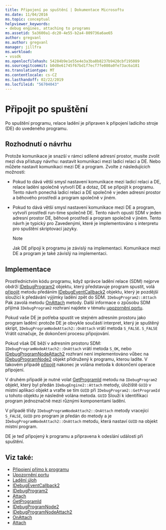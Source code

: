 ```yaml
---
title: Připojení po spuštění | Dokumentace Microsoftu
ms.date: 11/04/2016
ms.topic: conceptual
helpviewer_keywords:
- debug engines, attaching to programs
ms.assetid: 5a3600a1-dc20-4e55-b2a4-809736a6ae65
author: gregvanl
ms.author: gregvanl
manager: jillfra
ms.workload:
- vssdk
ms.openlocfilehash: 54284b9e1e55e4e3a3ba8b8237b9420cbf195089
ms.sourcegitcommit: b0d8e61745f67bd1f7ecf7fe080a0fe73ac6a181
ms.translationtype: MT
ms.contentlocale: cs-CZ
ms.lasthandoff: 02/22/2019
ms.locfileid: "56704043"
---
```

# <a name="attach-after-a-launch"></a>Připojit po spuštění
Po spuštění programu, relace ladění je připraven k připojení ladicího stroje (DE) do uvedeného programu.

## <a name="design-decisions"></a>Rozhodnutí o návrhu
 Protože komunikace je snazší v rámci sdílené adresní prostor, musíte zvolit mezi dva přístupy návrhu: nastavit komunikaci mezi ladicí relaci a DE. Nebo můžete nastavit komunikaci mezi DE a program. Zvolte z následujících možností:

-   Pokud to dává větší smysl nastavení komunikace mezi ladicí relaci a DE, relace ladění společně vytvoří DE a dotaz, DE se připojit k programu. Tento návrh ponechá ladicí relaci a DE společně v jeden adresní prostor a běhového prostředí a program společně v jiném.

-   Pokud to dává větší smysl nastavení komunikace mezi DE a program, vytvoří prostředí run-time společně DE. Tento návrh opustí SDM v jeden adresní prostor DE, běhové prostředí a program společně v jiném. Tento návrh je typický pro Zavedenými, které je implementováno s interpretu pro spuštění skriptovací jazyky.

    > [!NOTE]
    >  Jak DE připojí k programu je závislý na implementaci. Komunikace mezi DE a program je také závislý na implementaci.

## <a name="implementation"></a>Implementace
 Prostřednictvím kódu programu, když správce ladění relace (SDM) nejprve obdrží [IDebugProgram2](../../extensibility/debugger/reference/idebugprogram2.md) objektu, který představuje program spustit, volá [připojit](../../extensibility/debugger/reference/idebugprogram2-attach.md) metodu předáním [ IDebugEventCallback2](../../extensibility/debugger/reference/idebugeventcallback2.md) objektu, který je pozdější sloužící k předávání výjimky ladění zpět do SDM. `IDebugProgram2::Attach` Pak zavolá metodu [OnAttach](../../extensibility/debugger/reference/idebugprogramnodeattach2-onattach.md) metody. Další informace o způsobu SDM přijímá `IDebugProgram2` rozhraní najdete v tématu [upozornění portu](../../extensibility/debugger/notifying-the-port.md).

 Pokud vaše DE je potřeba spustit ve stejném adresním prostoru jako program ladění: protože DE je obvykle součástí interpret, který je spuštěný skript, `IDebugProgramNodeAttach2::OnAttach` vrátí metoda `S_FALSE`. `S_FALSE` Vrátit označuje, že dokončení procesu připojování.

 Pokud však DE běží v adresním prostoru SDM: `IDebugProgramNodeAttach2::OnAttach` vrátí metoda `S_OK`, nebo [IDebugProgramNodeAttach2](../../extensibility/debugger/reference/idebugprogramnodeattach2.md) rozhraní není implementováno vůbec na [IDebugProgramNode2](../../extensibility/debugger/reference/idebugprogramnode2.md) objekt přidružený k programu, kterou ladíte. V takovém případě [připojit](../../extensibility/debugger/reference/idebugengine2-attach.md) nakonec je volána metoda k dokončení operace připojení.

 V druhém případě je nutné volat [GetProgramId](../../extensibility/debugger/reference/idebugprogram2-getprogramid.md) metodu na `IDebugProgram2` objekt, který byl předán `IDebugEngine2::Attach` metody, úložiště `GUID` v místní aplikaci objekt a vraťte se tím `GUID` při `IDebugProgram2::GetProgramId` u tohoto objektu je následně volána metoda. `GUID` Slouží k identifikaci program jednoznačně mezi různými komponentami ladění.

 V případě třídy `IDebugProgramNodeAttach2::OnAttach` metody vracející `S_FALSE`, `GUID` pro program je předán do metody a je `IDebugProgramNodeAttach2::OnAttach` metodu, která nastaví `GUID` na objekt místní program.

 DE je teď připojený k programu a připravena k odeslání události při spuštění.

## <a name="see-also"></a>Viz také:
- [Připojení přímo k programu](../../extensibility/debugger/attaching-directly-to-a-program.md)
- [Upozornění portu](../../extensibility/debugger/notifying-the-port.md)
- [Ladění úloh](../../extensibility/debugger/debugging-tasks.md)
- [IDebugEventCallback2](../../extensibility/debugger/reference/idebugeventcallback2.md)
- [IDebugProgram2](../../extensibility/debugger/reference/idebugprogram2.md)
- [Attach](../../extensibility/debugger/reference/idebugprogram2-attach.md)
- [GetProgramId](../../extensibility/debugger/reference/idebugprogram2-getprogramid.md)
- [IDebugProgramNode2](../../extensibility/debugger/reference/idebugprogramnode2.md)
- [IDebugProgramNodeAttach2](../../extensibility/debugger/reference/idebugprogramnodeattach2.md)
- [OnAttach](../../extensibility/debugger/reference/idebugprogramnodeattach2-onattach.md)
- [Attach](../../extensibility/debugger/reference/idebugengine2-attach.md)